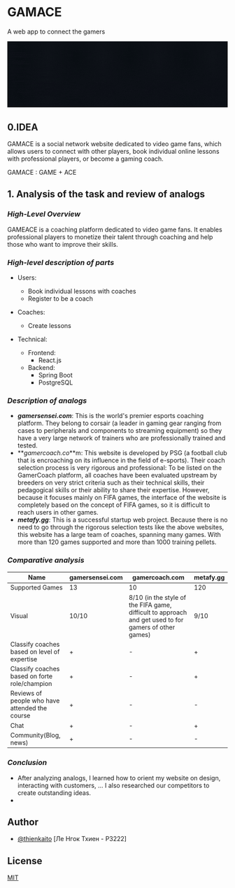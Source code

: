 
# GAMACE

A web app to connect the gamers


![Logo](https://github.com/kaitouz/ESportNetwork/blob/main/Image/logo.gif)



## 0.IDEA
GAMACE is a social network website dedicated to video game fans, 
which allows users to connect with other players, 
book individual online lessons with professional players, or become a gaming coach.

GAMACE : GAME + ACE

## 1. Analysis of the task and review of analogs

### *High-Level Overview*

GAMEACE is a coaching platform dedicated to video game fans. It enables professional players to monetize their talent through coaching and help those who want to improve their skills. 


### *High-level description of parts*

* Users:
  * Book individual lessons with coaches
  * Register to be a coach
* Coaches:
  * Create lessons

* Technical:
  * Frontend:
    * React.js
  * Backend:
    * Spring Boot
    * PostgreSQL
### *Description of analogs*

* **_gamersensei.com_**:
  This is the world's premier esports coaching platform. They belong to corsair (a leader in gaming gear ranging from cases to peripherals and components to streaming equipment) so they have a very large network of trainers who are professionally trained and tested.
* **_gamercoach.co_**m:
  This website is developed by PSG (a football club that is encroaching on its influence in the field of e-sports). Their coach selection process is very rigorous and professional: To be listed on the GamerCoach platform, all coaches have been evaluated upstream by breeders on very strict criteria such as their technical skills, their pedagogical skills or their ability to share their expertise. However, because it focuses mainly on FIFA games, the interface of the website is completely based on the concept of FIFA games, so it is difficult to reach users in other games.
* **_metafy.gg_**:
  This is a successful startup web project. Because there is no need to go through the rigorous selection tests like the above websites, this website has a large team of coaches, spanning many games. With more than 120 games supported and more than 1000 training pellets.
    
### *Comparative analysis*

| Name                  | gamersensei.com    | gamercoach.com    | metafy.gg |
|-----------------------|--------------------|-------------------|-----------|
| Supported Games                            | 13                | 10                | 120       |
| Visual                                     | 10/10             | 8/10 (in the style of the FIFA game, difficult to approach and get used to for gamers of other games)             | 9/10      |
| Classify coaches based on level of expertise   | +                 | -         |+       |
| Classify coaches based on forte role/champion  | +                 | -         |+       |
| Reviews of people who have attended the course | +                 | -         |-       |
| Chat                  | +                  | -                     | +         |
| Community(Blog, news) | +                  | -                     | -         |


### *Conclusion*
* After analyzing analogs, I learned how to orient my website on
  design, interacting with customers, ... I also researched our competitors
  to create outstanding ideas.
* 

## Author

- [@thienkaito](https://www.github.com/thienkaito) [Ле Нгок Тхиен - P3222]

## License

[MIT](https://choosealicense.com/licenses/mit/)